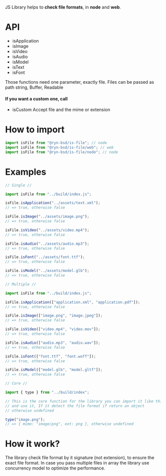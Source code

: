 JS Library helps to **check file formats**, in **node** and **web**.

# API

- isApplication
- isImage
- isVideo
- isAudio
- isModel
- isText
- isFont

Those functions need one parameter, exactly file. Files can be passed as path string, Buffer, Readable<br />

#### If you want a custom one, call

- isCustom
  Accept file and the mime or extension

# How to import

```js
import isFile from "@ryn-bsd/is-file"; // node
import isFile from "@ryn-bsd/is-file/web"; // web
import isFile from "@ryn-bsd/is-file/node"; // node
```

# Examples

```js
// Single //

import isFile from "../build/index.js";

isFile.isApplication("../assets/text.xml");
// => true, otherwise false

isFile.isImage("../assets/image.png");
// => true, otherwise false

isFile.isVideo("../assets/video.mp4");
// => true, otherwise false

isFile.isAudio("../assets/audio.mp3");
// => true, otherwise false

isFile.isFont("../assets/font.ttf");
// => true, otherwise false

isFile.isModel("../assets/model.glb");
// => true, otherwise false
```

```js
// Multiple //

import isFile from "../build/index.js";

isFile.isApplication(["application.xml", "application.pdf"]);
// => true, otherwise false

isFile.isImage(["image.png", "image.jpeg"]);
// => true, otherwise false

isFile.isVideo(["video.mp4", "video.mov"]);
// => true, otherwise false

isFile.isAudio(["audio.mp3", "audio.wav"]);
// => true, otherwise false

isFile.isFont(["font.ttf", "font.woff"]);
// => true, otherwise false

isFile.isModel(["model.glb", "model.gltf"]);
// => true, otherwise false
```

```js
// Core //

import { type } from "../build/index";

// This is the core function for the library you can import it like this,
// and use it, If it detect the file format if return an object
// otherwise undefined

type("image.png");
// => { mime: "image/png", ext: png }, otherwise undefined
```

# How it work?

The library check file format by it signature (not extension), to ensure the exact file format. In case you pass multiple files in array the library use concurrency model to optimize the performance.
